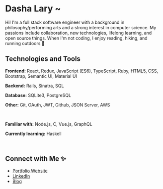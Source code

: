 # Dasha Lary ~

<div style='font-family:inter;'>

<p style='font-family:inter;'> Hi! I'm a full stack software engineer with a background in philosophy/performing arts and a strong interest in computer science. My passions include collaboration, new technologies, lifelong learning, and open source things. When I'm not coding, I enjoy reading, hiking, and running outdoors 🌱 </p>

 
 


## Technologies and Tools 

**Frontend:** React, Redux, JavaScript (ES6), TypeScript, Ruby, HTML5, CSS, Bootstrap, Semantic UI, Material UI

**Backend:** Rails, Sinatra, SQL

**Database:** SQLite3, PostgreSQL

**Other:** Git, OAuth, JWT, Github, JSON Server, AWS

<br>

**Familiar with:** Node.js, C, Vue.js, GraphQL

**Currently learning:** Haskell

<br>

<!-- [![Top Langs](https://github-readme-stats.vercel.app/api/top-langs/?username=dashalary&layout=compact&langs_count=6)]() -->



## Connect with Me ✨

- [Portfolio Website](https://dashalary.dev)
- [LinkedIn](https://www.linkedin.com/in/dasha-lary/)
- [Blog](https://dasha-lary.medium.com)

</div>

<!--
**dashalary/dashalary** is a ✨ _special_ ✨ repository because its `README.md` (this file) appears on your GitHub profile.

Here are some ideas to get you started:

- 🔭 I’m currently working on ...
- 🌱 I’m currently learning ...
- 👯 I’m looking to collaborate on ...
- 🤔 I’m looking for help with ...
- 💬 Ask me about ...
- 📫 How to reach me: ...
- 😄 Pronouns: ...
- ⚡ Fun fact: ...
-->
